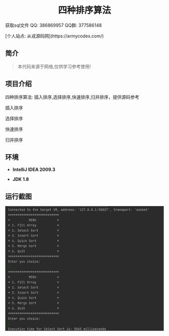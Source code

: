 <p><h1 align="center">四种排序算法</h1></p>

<p> 获取sql文件 QQ: 386869957 QQ群: 377586148 </p>
<p> [个人站点: 从戎源码网](https://armycodes.com/)</p>

## 简介

> 本代码来源于网络,仅供学习参考使用!
>

## 项目介绍
四种排序算法: 插入排序,选择排序,快速排序,归并排序，提供源码参考

<p>插入排序</p>
<p>选择排序</p>
<p>快速排序</p>
<p>归并排序</p>

## 环境

- <b>IntelliJ IDEA 2009.3</b>

- <b>JDK 1.8</b>


## 运行截图
![](screenshot/1.png)